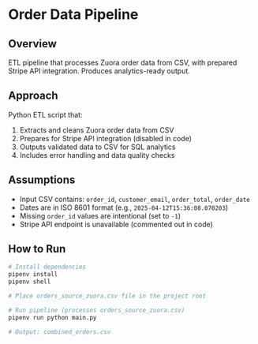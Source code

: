 # Order Data Pipeline

## Overview
ETL pipeline that processes Zuora order data from CSV, with prepared Stripe API integration. Produces analytics-ready output.

## Approach
Python ETL script that:
1. Extracts and cleans Zuora order data from CSV
2. Prepares for Stripe API integration (disabled in code)
3. Outputs validated data to CSV for SQL analytics
4. Includes error handling and data quality checks

## Assumptions
- Input CSV contains: `order_id`, `customer_email`, `order_total`, `order_date`
- Dates are in ISO 8601 format (e.g., `2025-04-12T15:36:08.070203`)
- Missing `order_id` values are intentional (set to `-1`)
- Stripe API endpoint is unavailable (commented out in code)

## How to Run
```bash
# Install dependencies
pipenv install
pipenv shell

# Place orders_source_zuora.csv file in the project root

# Run pipeline (processes orders_source_zuora.csv)
pipenv run python main.py

# Output: combined_orders.csv
